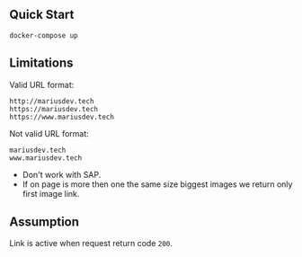 ## Quick Start

```
docker-compose up
```

## Limitations

Valid URL format:

```
http://mariusdev.tech
https://mariusdev.tech
https://www.mariusdev.tech
```

Not valid URL format:

```
mariusdev.tech
www.mariusdev.tech
```

- Don't work with SAP.
- If on page is more then one the same size biggest images we return only first image link.

## Assumption

Link is active when request return code `200`.
